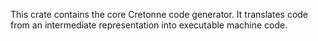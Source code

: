 This crate contains the core Cretonne code generator. It translates code from an
intermediate representation into executable machine code.
